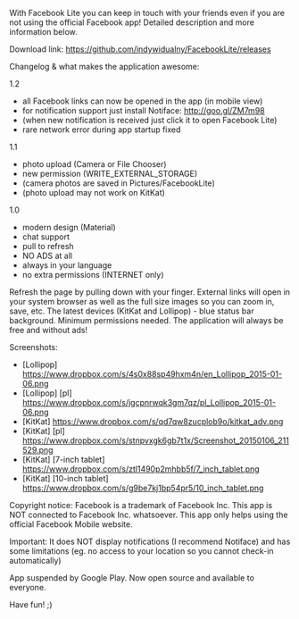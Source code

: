 With Facebook Lite you can keep in touch with your friends even if you are not using the official Facebook app! Detailed description and more information below.

Download link: https://github.com/indywidualny/FacebookLite/releases

Changelog & what makes the application awesome:

1.2
* all Facebook links can now be opened in the app (in mobile view)
* for notification support just install Notiface: http://goo.gl/ZM7m98
* (when new notification is received just click it to open Facebook Lite)
* rare network error during app startup fixed

1.1
* photo upload (Camera or File Chooser)
* new permission (WRITE_EXTERNAL_STORAGE)
* (camera photos are saved in Pictures/FacebookLite)
* (photo upload may not work on KitKat)

1.0
* modern design (Material)
* chat support 
* pull to refresh
* NO ADS at all
* always in your language 
* no extra permissions (INTERNET only) 

Refresh the page by pulling down with your finger. External links will open in your system browser as well as the full size images so you can zoom in, save, etc. The latest devices (KitKat and Lollipop) - blue status bar background. Minimum permissions needed. The application will always be free and without ads!

Screenshots:

* [Lollipop] https://www.dropbox.com/s/4s0x88sp49hxm4n/en_Lollipop_2015-01-06.png
* [Lollipop] [pl] https://www.dropbox.com/s/jgcpnrwqk3gm7qz/pl_Lollipop_2015-01-06.png
* [KitKat] https://www.dropbox.com/s/qd7qw8zucplob9o/kitkat_adv.png
* [KitKat] [pl] https://www.dropbox.com/s/stnpvxgk6gb7t1x/Screenshot_20150106_211529.png
* [KitKat] [7-inch tablet] https://www.dropbox.com/s/ztl1490p2mhbb5f/7_inch_tablet.png
* [KitKat] [10-inch tablet] https://www.dropbox.com/s/g9be7kj1bp54pr5/10_inch_tablet.png

Copyright notice: Facebook is a trademark of Facebook Inc. This app is NOT connected to Facebook Inc. whatsoever. This app only helps using the official Facebook Mobile website. 

Important: It does NOT display notifications (I recommend Notiface) and has some limitations (eg. no access to your location so you cannot check-in automatically)

App suspended by Google Play.
Now open source and available to everyone.

Have fun! ;)
